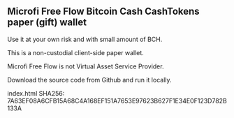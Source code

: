 ## Microfi Free Flow Bitcoin Cash CashTokens paper (gift) wallet


Use it at your own risk and with small amount of BCH.

This is a non-custodial client-side paper wallet.

Microfi Free Flow is not Virtual Asset Service Provider.

Download the source code from Github and run it locally.


index.html SHA256: 7A63EF08A6CFB15A68C4A168EF151A7653E97623B627F1E34E0F123D782B133A


